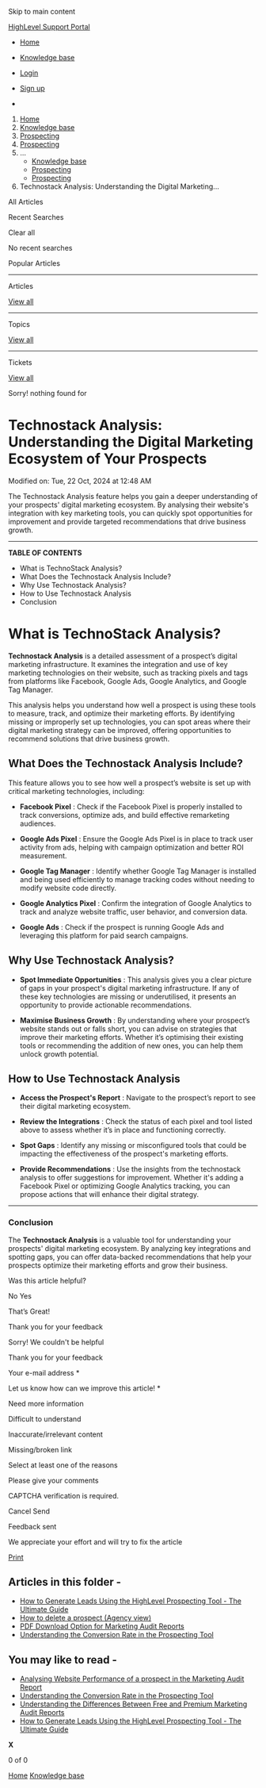 Skip to main content

[ HighLevel Support Portal ](https://help.gohighlevel.com)

  * [ Home ](/support/home)
  * [ Knowledge base ](/support/solutions)

  * [Login](/support/login)
  * [Sign up](/support/signup)
  * 

  1. [Home](/support/home)
  2. [Knowledge base](/support/solutions)
  3. [Prospecting](/support/solutions/48000456113)
  4. [Prospecting](/support/solutions/folders/48000690261)
  5. ... 
     * [Knowledge base](/support/solutions)
     * [Prospecting](/support/solutions/48000456113)
     * [Prospecting](/support/solutions/folders/48000690261)
  6. Technostack Analysis: Understanding the Digital Marketing...

All  Articles 

Recent Searches

Clear all

No recent searches

Popular Articles

* * *

Articles

[View all](/support/search/solutions)

* * *

Topics

[View all](/support/search/topics)

* * *

Tickets

[View all](/support/search/tickets)

Sorry! nothing found for   

# Technostack Analysis: Understanding the Digital Marketing Ecosystem of Your Prospects

Modified on: Tue, 22 Oct, 2024 at 12:48 AM

The Technostack Analysis feature helps you gain a deeper understanding of your prospects' digital marketing ecosystem. By analysing their website's integration with key marketing tools, you can quickly spot opportunities for improvement and provide targeted recommendations that drive business growth.

* * *

**TABLE OF CONTENTS**

  * What is TechnoStack Analysis?
  * What Does the Technostack Analysis Include?
  * Why Use Technostack Analysis?
  * How to Use Technostack Analysis
  * Conclusion

# **What is TechnoStack Analysis?**

**Technostack Analysis** is a detailed assessment of a prospect’s digital marketing infrastructure. It examines the integration and use of key marketing technologies on their website, such as tracking pixels and tags from platforms like Facebook, Google Ads, Google Analytics, and Google Tag Manager.  

This analysis helps you understand how well a prospect is using these tools to measure, track, and optimize their marketing efforts. By identifying missing or improperly set up technologies, you can spot areas where their digital marketing strategy can be improved, offering opportunities to recommend solutions that drive business growth.

## **What Does the Technostack Analysis Include?**

This feature allows you to see how well a prospect’s website is set up with critical marketing technologies, including:

  * **Facebook Pixel** : Check if the Facebook Pixel is properly installed to track conversions, optimize ads, and build effective remarketing audiences.

  * **Google Ads Pixel** : Ensure the Google Ads Pixel is in place to track user activity from ads, helping with campaign optimization and better ROI measurement.

  * **Google Tag Manager** : Identify whether Google Tag Manager is installed and being used efficiently to manage tracking codes without needing to modify website code directly.

  * **Google Analytics Pixel** : Confirm the integration of Google Analytics to track and analyze website traffic, user behavior, and conversion data.

  * **Google Ads** : Check if the prospect is running Google Ads and leveraging this platform for paid search campaigns.  

## **Why Use Technostack Analysis?**

  * **Spot Immediate Opportunities** : This analysis gives you a clear picture of gaps in your prospect's digital marketing infrastructure. If any of these key technologies are missing or underutilised, it presents an opportunity to provide actionable recommendations.

  * **Maximise Business Growth** : By understanding where your prospect’s website stands out or falls short, you can advise on strategies that improve their marketing efforts. Whether it’s optimising their existing tools or recommending the addition of new ones, you can help them unlock growth potential.

## **How to Use Technostack Analysis**

  * **Access the Prospect's Report** : Navigate to the prospect’s report to see their digital marketing ecosystem.

  * **Review the Integrations** : Check the status of each pixel and tool listed above to assess whether it’s in place and functioning correctly.

  * **Spot Gaps** : Identify any missing or misconfigured tools that could be impacting the effectiveness of the prospect's marketing efforts.

  * **Provide Recommendations** : Use the insights from the technostack analysis to offer suggestions for improvement. Whether it's adding a Facebook Pixel or optimizing Google Analytics tracking, you can propose actions that will enhance their digital strategy.

* * *

### **Conclusion**

The **Technostack Analysis** is a valuable tool for understanding your prospects' digital marketing ecosystem. By analyzing key integrations and spotting gaps, you can offer data-backed recommendations that help your prospects optimize their marketing efforts and grow their business.

Was this article helpful?

No  Yes 

That’s Great!

Thank you for your feedback

Sorry! We couldn't be helpful

Thank you for your feedback

Your e-mail address *

Let us know how can we improve this article! *

Need more information 

Difficult to understand 

Inaccurate/irrelevant content 

Missing/broken link 

Select at least one of the reasons 

Please give your comments 

CAPTCHA verification is required. 

Cancel  Send 

Feedback sent

We appreciate your effort and will try to fix the article

[Print](javascript:print\(\))

## Articles in this folder -

  * [How to Generate Leads Using the HighLevel Prospecting Tool - The Ultimate Guide](/support/solutions/articles/48001231875-how-to-generate-leads-using-the-highlevel-prospecting-tool-the-ultimate-guide)
  * [How to delete a prospect (Agency view)](/support/solutions/articles/155000000584-how-to-delete-a-prospect-agency-view-)
  * [PDF Download Option for Marketing Audit Reports](/support/solutions/articles/155000001065-pdf-download-option-for-marketing-audit-reports)
  * [Understanding the Conversion Rate in the Prospecting Tool](/support/solutions/articles/155000001355-understanding-the-conversion-rate-in-the-prospecting-tool)

## You may like to read -

  * [Analysing Website Performance of a prospect in the Marketing Audit Report](/support/solutions/articles/155000002054-analysing-website-performance-of-a-prospect-in-the-marketing-audit-report)
  * [Understanding the Conversion Rate in the Prospecting Tool](/support/solutions/articles/155000001355-understanding-the-conversion-rate-in-the-prospecting-tool)
  * [Understanding the Differences Between Free and Premium Marketing Audit Reports](/support/solutions/articles/155000002405-understanding-the-differences-between-free-and-premium-marketing-audit-reports)
  * [How to Generate Leads Using the HighLevel Prospecting Tool - The Ultimate Guide](/support/solutions/articles/48001231875-how-to-generate-leads-using-the-highlevel-prospecting-tool-the-ultimate-guide)

**X**

0 of 0 []()

[Home](/support/home) [Knowledge base](/support/solutions)
